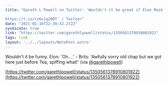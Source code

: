 ```yaml
---
title: "Gareth L Powell on Twitter: 'Wouldn't it be great if Elon Musk got to Mars to find the British waiting...?

https://t.co/tz6viq20DT' / Twitter"
date: "2021-01-16T22:30:32.272Z"
syndicate: true
link: "https://twitter.com/garethlpowell/status/1350561378910801922"
tags: link
layout: '../../layouts/NotePost.astro'
---
```


Wouldn't it be funny. Elon: 'Oh....' - Brits: 'Awfully sorry old chap but we got here just before Tea, spiffing what!' (via [@garethlpowell](https://twitter.com/garethlpowell))

[https://twitter.com/garethlpowell/status/1350561378910801922](https://twitter.com/garethlpowell/status/1350561378910801922)